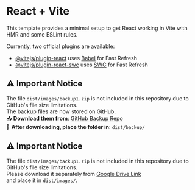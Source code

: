 # React + Vite

This template provides a minimal setup to get React working in Vite with HMR and some ESLint rules.

Currently, two official plugins are available:

- [@vitejs/plugin-react](https://github.com/vitejs/vite-plugin-react/blob/main/packages/plugin-react/README.md) uses [Babel](https://babeljs.io/) for Fast Refresh
- [@vitejs/plugin-react-swc](https://github.com/vitejs/vite-plugin-react-swc) uses [SWC](https://swc.rs/) for Fast Refresh

## ⚠️ Important Notice

The file `dist/images/backup1.zip` is not included in this repository due to GitHub's file size limitations.  
The backup files are now stored on GitHub.  
📥 **Download them from**: [GitHub Backup Repo](https://github.com/RKRahul1250/backup)  
📂 **After downloading, place the folder in**: `dist/backup/`

## ⚠️ Important Notice

The file `dist/images/backup1.zip` is not included in this repository due to GitHub's file size limitations.  
Please download it separately from [Google Drive Link](https://drive.google.com/drive/folders/1GFt8qXCkKhqR_X38uuM8gqiTHTN7azaQ?usp=sharing)  
and place it in `dist/images/`.
